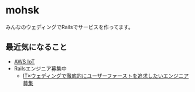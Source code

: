 # mohsk

みんなのウェディングでRailsでサービスを作ってます。

## 最近気になること
- [AWS IoT](https://aws.amazon.com/jp/iot/how-it-works/)
- Railsエンジニア募集中
  - [IT×ウェディングで徹底的にユーザーファーストを追求したいエンジニア募集](https://www.wantedly.com/projects/4321)
